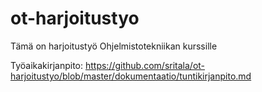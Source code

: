 # ot-harjoitustyo

Tämä on harjoitustyö Ohjelmistotekniikan kurssille 

Työaikakirjanpito:
https://github.com/sritala/ot-harjoitustyo/blob/master/dokumentaatio/tuntikirjanpito.md
